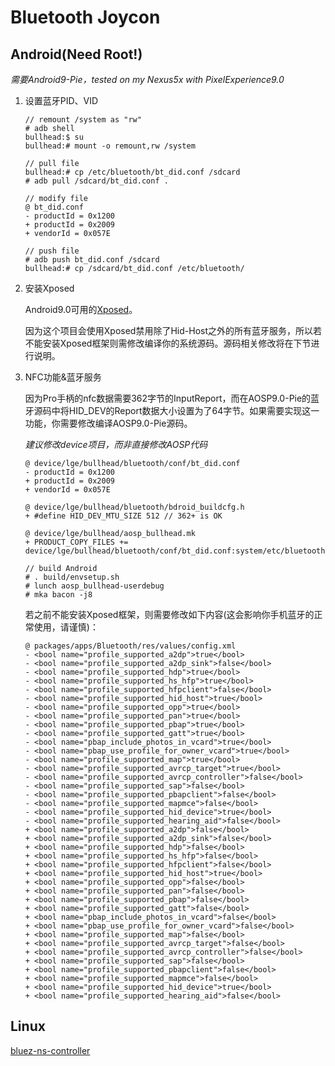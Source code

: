 # Bluetooth Joycon

## Android(Need Root!)

*需要Android9-Pie，tested on my Nexus5x with PixelExperience9.0*

1. 设置蓝牙PID、VID
    ```
    // remount /system as "rw"
    # adb shell
    bullhead:$ su
    bullhead:# mount -o remount,rw /system
    
    // pull file
    bullhead:# cp /etc/bluetooth/bt_did.conf /sdcard
    # adb pull /sdcard/bt_did.conf .
    
    // modify file
    @ bt_did.conf
    - productId = 0x1200
    + productId = 0x2009
    + vendorId = 0x057E
    
    // push file
    # adb push bt_did.conf /sdcard
    bullhead:# cp /sdcard/bt_did.conf /etc/bluetooth/ 
    ```
    
2. 安装Xposed

    Android9.0可用的[Xposed](https://github.com/ElderDrivers/EdXposed)。
    
    因为这个项目会使用Xposed禁用除了Hid-Host之外的所有蓝牙服务，所以若不能安装Xposed框架则需修改编译你的系统源码。源码相关修改将在下节进行说明。
    
    
3. NFC功能&蓝牙服务

    因为Pro手柄的nfc数据需要362字节的InputReport，而在AOSP9.0-Pie的蓝牙源码中将HID_DEV的Report数据大小设置为了64字节。如果需要实现这一功能，你需要修改编译AOSP9.0-Pie源码。
    
    *建议修改device项目，而非直接修改AOSP代码*
    
    ```
    @ device/lge/bullhead/bluetooth/conf/bt_did.conf
    - productId = 0x1200
    + productId = 0x2009
    + vendorId = 0x057E
    
    @ device/lge/bullhead/bluetooth/bdroid_buildcfg.h
    + #define HID_DEV_MTU_SIZE 512 // 362+ is OK
    
    @ device/lge/bullhead/aosp_bullhead.mk
    + PRODUCT_COPY_FILES += device/lge/bullhead/bluetooth/conf/bt_did.conf:system/etc/bluetooth/bt_did.conf
    
    // build Android
    # . build/envsetup.sh
    # lunch aosp_bullhead-userdebug
    # mka bacon -j8
    ```
    
    若之前不能安装Xposed框架，则需要修改如下内容(这会影响你手机蓝牙的正常使用，请谨慎)：
    ```
    @ packages/apps/Bluetooth/res/values/config.xml
    - <bool name="profile_supported_a2dp">true</bool>
    - <bool name="profile_supported_a2dp_sink">false</bool>
    - <bool name="profile_supported_hdp">true</bool>
    - <bool name="profile_supported_hs_hfp">true</bool>
    - <bool name="profile_supported_hfpclient">false</bool>
    - <bool name="profile_supported_hid_host">true</bool>
    - <bool name="profile_supported_opp">true</bool>
    - <bool name="profile_supported_pan">true</bool>
    - <bool name="profile_supported_pbap">true</bool>
    - <bool name="profile_supported_gatt">true</bool>
    - <bool name="pbap_include_photos_in_vcard">true</bool>
    - <bool name="pbap_use_profile_for_owner_vcard">true</bool>
    - <bool name="profile_supported_map">true</bool>
    - <bool name="profile_supported_avrcp_target">true</bool>
    - <bool name="profile_supported_avrcp_controller">false</bool>
    - <bool name="profile_supported_sap">false</bool>
    - <bool name="profile_supported_pbapclient">false</bool>
    - <bool name="profile_supported_mapmce">false</bool>
    - <bool name="profile_supported_hid_device">true</bool>
    - <bool name="profile_supported_hearing_aid">false</bool>
    + <bool name="profile_supported_a2dp">false</bool>
    + <bool name="profile_supported_a2dp_sink">false</bool>
    + <bool name="profile_supported_hdp">false</bool>
    + <bool name="profile_supported_hs_hfp">false</bool>
    + <bool name="profile_supported_hfpclient">false</bool>
    + <bool name="profile_supported_hid_host">true</bool>
    + <bool name="profile_supported_opp">false</bool>
    + <bool name="profile_supported_pan">false</bool>
    + <bool name="profile_supported_pbap">false</bool>
    + <bool name="profile_supported_gatt">false</bool>
    + <bool name="pbap_include_photos_in_vcard">false</bool>
    + <bool name="pbap_use_profile_for_owner_vcard">false</bool>
    + <bool name="profile_supported_map">false</bool>
    + <bool name="profile_supported_avrcp_target">false</bool>
    + <bool name="profile_supported_avrcp_controller">false</bool>
    + <bool name="profile_supported_sap">false</bool>
    + <bool name="profile_supported_pbapclient">false</bool>
    + <bool name="profile_supported_mapmce">false</bool>
    + <bool name="profile_supported_hid_device">true</bool>
    + <bool name="profile_supported_hearing_aid">false</bool>
    ```
    

## Linux

[bluez-ns-controller](https://github.com/mumumusuc/bluez-ns-controller)
